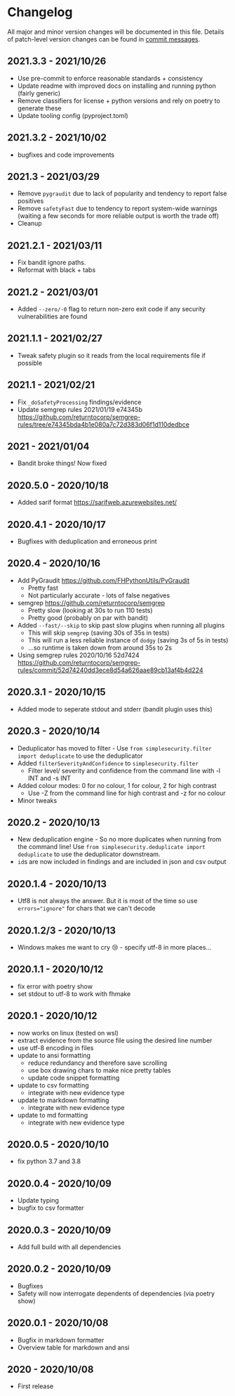 # Changelog

All major and minor version changes will be documented in this file. Details of
patch-level version changes can be found in [commit messages](../../commits/master).

## 2021.3.3 - 2021/10/26

- Use pre-commit to enforce reasonable standards + consistency
- Update readme with improved docs on installing and running python (fairly generic)
- Remove classifiers for license + python versions and rely on poetry to generate these
- Update tooling config (pyproject.toml)

## 2021.3.2 - 2021/10/02

- bugfixes and code improvements

## 2021.3 - 2021/03/29

- Remove `pygraudit` due to lack of popularity and tendency to report false positives
- Remove `safetyFast` due to tendency to report system-wide warnings (waiting a
	few seconds for more reliable output is worth the trade off)
- Cleanup

## 2021.2.1 - 2021/03/11

- Fix bandit ignore paths.
- Reformat with black + tabs

## 2021.2 - 2021/03/01

- Added `--zero/-0` flag to return non-zero exit code if any security
	vulnerabilities are found

## 2021.1.1 - 2021/02/27

- Tweak safety plugin so it reads from the local requirements file if possible

## 2021.1 - 2021/02/21

- Fix `_doSafetyProcessing` findings/evidence
- Update semgrep rules 2021/01/19 e74345b
	https://github.com/returntocorp/semgrep-rules/tree/e74345bda4b1e080a7c72d383d06f1d110dedbce

## 2021 - 2021/01/04

- Bandit broke things! Now fixed

## 2020.5.0 - 2020/10/18

- Added sarif format https://sarifweb.azurewebsites.net/

## 2020.4.1 - 2020/10/17

- Bugfixes with deduplication and erroneous print

## 2020.4 - 2020/10/16

- Add PyGraudit https://github.com/FHPythonUtils/PyGraudit
	- Pretty fast
	- Not particularly accurate - lots of false negatives
- semgrep https://github.com/returntocorp/semgrep
	- Pretty slow (looking at 30s to run 110 tests)
	- Pretty good (probably on par with bandit)
- Added `--fast/--skip` to skip past slow plugins when running all plugins
	- This will skip `semgrep` (saving 30s of 35s in tests)
	- This will run a less reliable instance of `dodgy` (saving 3s of 5s in tests)
	- ...so runtime is taken down from around 35s to 2s
- Using semgrep rules 2020/10/16 52d7424
	https://github.com/returntocorp/semgrep-rules/commit/52d74240dd3ece8d54a626aae89cb13af4b4d224

## 2020.3.1 - 2020/10/15

- Added mode to seperate stdout and stderr (bandit plugin uses this)

## 2020.3 - 2020/10/14

- Deduplicator has moved to filter - Use
	`from simplesecurity.filter import deduplicate` to use the deduplicator
- Added `filterSeverityAndConfidence` to `simplesecurity.filter`
	- Filter level/ severity and confidence from the command line with -l INT
		and -s INT
- Added colour modes: 0 for no colour, 1 for colour, 2 for high contrast
	- Use -Z from the command line for high contrast and -z for no colour
- Minor tweaks

## 2020.2 - 2020/10/13

- New deduplication engine - So no more duplicates when running from the command
	line! Use `from simplesecurity.deduplicate import deduplicate` to use the
	deduplicator downstream.
- `id`s are now included in findings and are included in json and csv output

## 2020.1.4 - 2020/10/13

- Utf8 is not always the answer. But it is most of the time so use
	`errors="ignore"` for chars that we can't decode

## 2020.1.2/3 - 2020/10/13

- Windows makes me want to cry 😢 - specify utf-8 in more places...

## 2020.1.1 - 2020/10/12

- fix error with poetry show
- set stdout to utf-8 to work with fhmake

## 2020.1 - 2020/10/12

- now works on linux (tested on wsl)
- extract evidence from the source file using the desired line number
- use utf-8 encoding in files
- update to ansi formatting
	- reduce redundancy and therefore save scrolling
	- use box drawing chars to make nice pretty tables
	- update code snippet formatting
- update to csv formatting
	- integrate with new evidence type
- update to markdown formatting
	- integrate with new evidence type
- update to md formatting
	- integrate with new evidence type

## 2020.0.5 - 2020/10/10

- fix python 3.7 and 3.8

## 2020.0.4 - 2020/10/09

- Update typing
- bugfix to csv formatter

## 2020.0.3 - 2020/10/09

- Add full build with all dependencies

## 2020.0.2 - 2020/10/09

- Bugfixes
- Safety will now interrogate dependents of dependencies (via poetry show)

## 2020.0.1 - 2020/10/08

- Bugfix in markdown formatter
- Overview table for markdown and ansi

## 2020 - 2020/10/08

- First release
